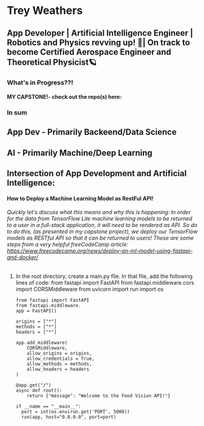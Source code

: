 # Trey Weathers
## App Developer | Artificial Intelligence Engineer | Robotics and Physics revving up! 🚀| On track to become Certified Aerospace Engineer and Theoretical Physicist🪐

### What's in Progress??!
#### MY CAPSTONE!- check out the repo(s) here: 
### In sum 

## App Dev - Primarily Backeend/Data Science

## AI - Primarily Machine/Deep Learning

## Intersection of App Development and Artificial Intelligence:
#### How to Deploy a Machine Learning Model as RestFul API!
###### Quickly let's discuss what this means and why this is happening: In order for the data from TensorFlow Lite machine learning models to be returned to a user in a full-stack application, it will need to be rendered as API. So do to do this, (as presented in my capstone project), we deploy our TensorFlow models as RESTful API so that it can be returned to users! These are some steps from a very helpful freeCodeCamp article: https://www.freecodecamp.org/news/deploy-an-ml-model-using-fastapi-and-docker/
1.  In the root directory, create a main.py file. In that file, add the following lines of code:
        from fastapi import FastAPI
        from fastapi.middleware.cors import CORSMiddleware
        from uvicorn import run
        import os

        from fastapi import FastAPI
        from fastapi.middleware.
        app = FastAPI()

        origins = ["*"]
        methods = ["*"]
        headers = ["*"]

        app.add_middleware(
            CORSMiddleware, 
            allow_origins = origins,
            allow_credentials = True,
            allow_methods = methods,
            allow_headers = headers    
        )

        @app.get("/")
        async def root():
            return {"message": "Welcome to the Food Vision API!"}

        if __name == "__main__":
          port = int(os.environ.get('PORT', 5000))
          run(app, host="0.0.0.0", port=port)


